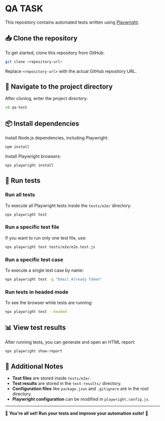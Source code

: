 # QA TASK  

This repository contains automated tests written using [Playwright](https://playwright.dev/).  

## 📥 Clone the repository  

To get started, clone this repository from GitHub:  

```sh
git clone <repository-url>
```

Replace `<repository-url>` with the actual GitHub repository URL.  

## 📂 Navigate to the project directory  

After cloning, enter the project directory:  

```sh
cd qa-test
```

## 📦 Install dependencies  

Install Node.js dependencies, including Playwright:  

```sh
npm install
```

Install Playwright browsers:  

```sh
npx playwright install
```

## 🚀 Run tests  

### Run all tests  
To execute all Playwright tests inside the `tests/e2e/` directory:  

```sh
npx playwright test
```

### Run a specific test file  
If you want to run only one test file, use:  

```sh
npx playwright test tests/e2e/e2e.test.js
```

### Run a specific test case  
To execute a single test case by name:  

```sh
npx playwright test -g "Email Already Taken"
```

### Run tests in headed mode  
To see the browser while tests are running:  

```sh
npx playwright test --headed
```

## 📊 View test results  

After running tests, you can generate and open an HTML report:  

```sh
npx playwright show-report
```

## 📌 Additional Notes  

- **Test files** are stored inside `tests/e2e/`.  
- **Test results** are stored in the `test-results/` directory.  
- **Configuration files** like `package.json` and `.gitignore` are in the root directory.  
- **Playwright configuration** can be modified in `playwright.config.js`.  

---

🎯 **You're all set! Run your tests and improve your automation suite!** 🚀  
